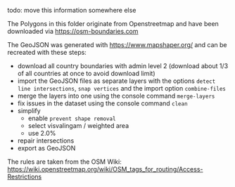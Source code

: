 todo: move this information somewhere else

The Polygons in this folder originate from Openstreetmap and have been downloaded via https://osm-boundaries.com

The GeoJSON was generated with https://www.mapshaper.org/ and can be recreated with these steps:

* download all country boundaries with admin level 2 (download about 1/3 of all countries at once to avoid download
  limit)
* import the GeoJSON files as separate layers with the options `detect line intersections`, `snap vertices` and the
  import option `combine-files`
* merge the layers into one using the console command `merge-layers`
* fix issues in the dataset using the console command `clean`
* simplify
  * enable `prevent shape removal`
  * select visvalingam / weighted area
  * use 2.0%
* repair intersections
* export as GeoJSON

The rules are taken from the OSM Wiki: https://wiki.openstreetmap.org/wiki/OSM_tags_for_routing/Access-Restrictions
